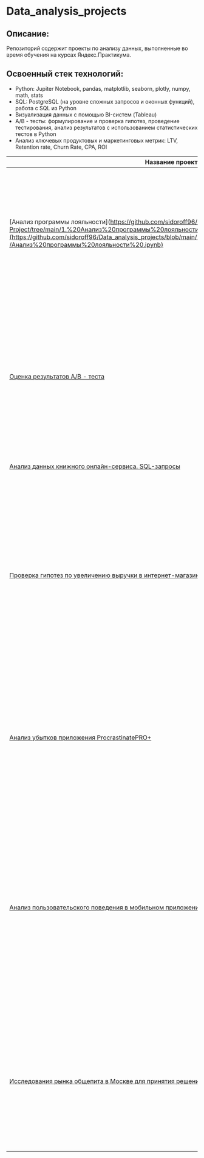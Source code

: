 # Data_analysis_projects

## Описание:

Репозиторий содержит проекты по анализу данных, выполненные во время обучения на курсах Яндекс.Практикума.

## Освоенный стек технологий: 

- Python: Jupiter Notebook, pandas, matplotlib, seaborn, plotly, numpy, math, stats
- SQL: PostgreSQL (на уровне сложных запросов и оконных функций), работа с SQL из Python
- Визуализация данных с помощью BI-систем (Tableau)
- A/B - тесты: формулирование и проверка гипотез, проведение тестирования, анализ результатов с использованием статистических тестов в Python
- Анализ ключевых продуктовых и маркетинговых метрик: LTV, Retention rate, Churn Rate, СPA, ROI

Название проекта | Описание проекта | Инструменты |
| -------------------- | --------------------- | ------------------------ |
[Анализ программы лояльности](https://github.com/sidoroff96/Practicum-Project/tree/main/1.%20Анализ%20программы%20лояльности](https://github.com/sidoroff96/Data_analysis_projects/blob/main/1.%20Анализ%20программы%20лояльности/Анализ%20программы%20лояльности%20.ipynb)|Проведен анализ эффективности работы программы лояльности сетевого магазина. Посчитаны основные ритейл-метрики по когортам у клиентов внутри программы лояльности и вне ее. Проверены гипотезы, сделаны выводы. Подготовлен дашборд и презентация.| Python, Pandas, Matplotlib, SciPy, предобработка, когортный анализ, ритейл - метрики, проверка статистических гипотез, Plotly.|
[Оценка результатов A/B - теста](https://github.com/sidoroff96/Practicum-Project/tree/main/2.%20AB%20тестирование)| Проведена оценка корректности проведение теста (проверка на пересечение с конкурирующим тестом; проверка пользователей, участвующих в двух группах теста одновременно; проверка равномерности распределения пользователей по тестовым группам и правильность их формирования) и проанализированы его результаты.| Python, Pandas, Исследовательский анализ данных, A/B-тестирование |
[Анализ данных книжного онлайн-сервиса. SQL-запросы](https://github.com/sidoroff96/Practicum-Project/tree/main/3.%20Проект%20по%20SQL)|Произвести выгрузки данных с помощью SQL| SQL, PostgreSQL |
[Проверка гипотез по увеличению выручки в интернет-магазине — оценить результаты A/B теста](https://github.com/sidoroff96/Practicum-Project/tree/main/4.Проверка%20гипотез%20по%20увеличению%20выручки%20в%20интернет-магазине%20—%20оценить%20результаты%20A:B%20теста)|Проведена приоритизация гипотез по фреймворкам ICE и RICE. Затем провел анализ результатов A/B-теста, построил графики кумулятивной выручки, среднего чека, конверсии по группам, а затем посчитал статистическую значимость различий конверсий и средних чеков по сырым и очищенным данным. На основании анализа мной было принято решение о нецелесообразности дальнейшего проведения теста.| Python, Pandas, Matplotlib, SciPy, A/B-тестирование, Seaborn, проверка статистических гипотез.|
[Анализ убытков приложения ProcrastinatePRO+](https://github.com/sidoroff96/Practicum-Project/tree/main/%205.Анализ%20убытков%20приложения%20ProcrastinatePRO%2B) | Проведен анализ данных от ProcrastinatePRO+. Рассчитаны различные метрики, использован когортный анализ: LTV, CAC, Retention rate, DAU, WAU, MAU и т.д. Использованы уже написанные ранее функции расчёта метрик. Сделаны правильные выводы по полученным данным.|Python, Pandas, Matplotlib, Seaborn, когортный анализ, юнит-экономика, продуктовые метрики.|
[Анализ пользовательского поведения в мобильном приложении](https://github.com/sidoroff96/Practicum-Project/tree/main/6.%20Анализ%20пользовательского%20поведения%20в%20мобильном%20приложении)|В данном проекте мной были изучены принципы событийной аналитики. Я построил воронку продаж, исследовал путь пользователей до покупки. Проанализировал результаты A/B-теста введения новых шрифтов. Сравнил 2 контрольных группы между собой, убедился в правильном разделении трафика, а затем сравнил с тестовой группой. Выявлено, что новый шрифт значительно не повлияет на поведение пользователей. | A/B-тестирование, Matplotlib, Pandas, Plotly, Python, Seaborn, визуализация данных, проверка статистических гипотез, продуктовые метрики, событийная аналитика|
[Исследования рынка общепита в Москве для принятия решения об открытии нового заведения](https://github.com/sidoroff96/Practicum-Project/tree/main/7.%20Исследования%20рынка%20общепита%20в%20Москве%20для%20принятия%20решения%20об%20открытии%20нового%20заведения)| Подготовлено исследование рынка на основе открытых данных о заведениях общественного питания Москвы, визуализированы полученные данные. На основе данных выбрано место для открытия новой кофейни. В построении графиков я использованы библиотеки seaborn и plotly.|Pandas, Plotly, Python, Seaborn, визуализация данных.|
 

